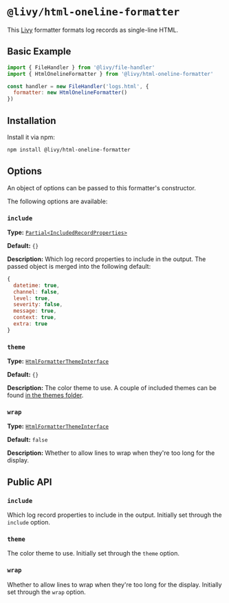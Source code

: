 # `@livy/html-oneline-formatter`

This [Livy](../../README.md#readme) formatter formats log records as single-line HTML.

## Basic Example

```js
import { FileHandler } from '@livy/file-handler'
import { HtmlOnelineFormatter } from '@livy/html-oneline-formatter'

const handler = new FileHandler('logs.html', {
  formatter: new HtmlOnelineFormatter()
})
```

## Installation

Install it via npm:

```bash
npm install @livy/html-oneline-formatter
```

## Options

An object of options can be passed to this formatter's constructor.

The following options are available:

### `include`

**Type:** [`Partial<IncludedRecordProperties>`](../util/README.md#includedrecordproperties)

**Default:** `{}`

**Description:** Which log record properties to include in the output. The passed object is merged into the following default:

```js
{
  datetime: true,
  channel: false,
  level: true,
  severity: false,
  message: true,
  context: true,
  extra: true
}
```

### `theme`

**Type:** [`HtmlFormatterThemeInterface`](src/themes/html-formatter-theme-interface.ts)

**Default:** `{}`

**Description:** The color theme to use. A couple of included themes can be found [in the themes folder](src/themes).

### `wrap`

**Type:** [`HtmlFormatterThemeInterface`](src/themes/html-formatter-theme-interface.ts)

**Default:** `false`

**Description:** Whether to allow lines to wrap when they're too long for the display.

## Public API

### `include`

Which log record properties to include in the output. Initially set through the `include` option.

### `theme`

The color theme to use. Initially set through the `theme` option.

### `wrap`

Whether to allow lines to wrap when they're too long for the display. Initially set through the `wrap` option.
